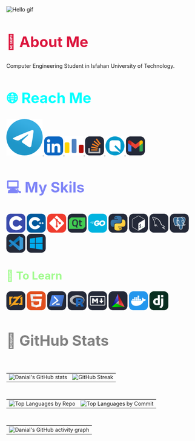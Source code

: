 <div align="left">
  <img src="https://readme-typing-svg.demolab.com??font=Jetbrains+mono&size=40&duration=2000&pause=1000&multiline=false&color=75FA61&background=65000000&left=true&vleft=true&random=false&width=1000&lines=Hi+%F0%9F%91%8B...+I'm+Danial; This+is...; My+GitHub+%F0%9F%91%80" alt="Hello gif">
</div>

<div align="left">
  <h2 style="color:#DC143C ; font-size:4vw">🚀 <b>About Me</b></h2>
  <p>Computer Engineering Student in Isfahan University of Technology.</p>
</div>

<div align="left"><h2 class="section-heading" style="color:#00FFFF; font-size:4vw">🌐 Reach Me</h2><a href="https://t.me/danialmd81">
  <img src="icons/Telegram.svg" alt="Telegram">
</a>
<a href="https://www.linkedin.com/in/danial-mobini-dehkordy/">
  <img width="50" src="icons/LinkedIN.svg" alt="Linkedin">
</a>
<a href="https://codeforces.com/profile/DanialMD81">
  <img width="50" src="icons/Codeforces.colored.svg" alt="Code Forces">
</a>
<a href="https://stackoverflow.com/users/23159993/danial-mobini">
  <img width="50" src="icons/StackOverflow-Dark.svg" alt="Stack Overflow">
</a>
<a href="https://quera.org/profile/Danialmd81">
  <img width="50" src="icons/quera.svg"alt="quer">
</a>
<a href="mailto:danialmobinidh81@gmail.com">
  <img width="50" src="icons/Gmail-Dark.svg" alt="Gmail">
</a></div>

<div align="left"><h2 style="color:#7E84F7; font-size:4vw">💻 My Skils </h2><img width="50" src="icons/C.svg"alt="c">
  <img width="50" src="icons/CPP.svg" alt= "cpp">
  <img width="50" src="icons/Git.svg" alt="git">
  <img width="50" src="icons/QT-Dark.svg"alt="qt">
  <img width="50" src="icons/GoLang.svg"alt="go">
  <img width="50" src="icons/Python-Dark.svg"alt="py">
  <img width="50" src="icons/Bash-Dark.svg"alt="basg">
  <img width="50" src="icons/MySQL-Dark.svg"alt="mysql">
  <img width="50" src="icons/PostgreSQL-Dark.svg"alt="psql">
  <img width="50" src="icons/VSCode-Dark.svg"alt="vscode">
  <img width="50" src="icons/Windows-Dark.svg"alt="win"></div>

<div align="left"><h2 style="color:#A1FB8E; font-size:3vw">🚨 To Learn
</h2><img width="50" src="icons/Zig-Dark.svg"alt="zig">
<img width="50" src="icons/HTML.svg"alt="html>
<img width="50" src="icons/Perl.svg"alt="perl">
<img width="50" src="icons/Powershell-Dark.svg"alt="pwsh">
<img width="50" src="icons/R-Dark.svg"alt="r">
<img width="50" src="icons/Markdown-Dark.svg"alt="m">
<img width="50" src="icons/CMake-Dark.svg"alt="cmake">
<img width="50" src="icons/Docker.svg"alt="doc">
<img width="50" src="icons/Django.svg"alt="dja"></div>
<div align="left">
  <h2 class="section-heading" style="color:#808080; font-size:4vw">📏 GitHub Stats</h2>
  <br>
  <table align="center" width="100%" height="100%">
    <tbody>
      <tr>
        <td align="right">
          <a>
            <img src="https://github-readme-stats-danials-projects-5c4a87b8.vercel.app//api?username=danialmd81&show_icons=true&theme=radical&hide_border=true" alt="Danial's GitHub stats">
          </a>
        </td>
        <td align="left">
          <a>
            <img src="https://github-readme-streak-stats-danials-projects-5c4a87b8.vercel.app/?user=danialmd81&theme=radical&hide_border=true" alt="GitHub Streak">
          </a>
        </td>
      </tr>
    </tbody>
  </table>
  <br>
  <div align="center">
    <table width="100%" height="100%" >
      <tbody>
        <tr>
          <td align="right">
            <a>
              <img src="http://github-profile-summary-cards-q6g9-danials-projects-5c4a87b8.vercel.app/api/cards/repos-per-language?username=danialmd81&theme=radical" alt="Top Languages by Repo">
            </a>
          </td>
          <td align="left">
            <a>
              <img src="http://github-profile-summary-cards-q6g9-danials-projects-5c4a87b8.vercel.app/api/cards/most-commit-language?username=danialmd81&theme=radical" alt="Top Languages by Commit">
            </a>
          </td>
        </tr>
      </tbody>
    </table>
  </div>
  <br>
  <table align="left">
    <tbody>
      <tr>
        <td>
          <a>
            <img src="https://github-readme-activity-graph-danials-projects-5c4a87b8.vercel.app/graph?username=danialmd81&theme=redical&hide_border=true" alt="Danial's GitHub activity graph">
          </a>
        </td>
      </tr>
    </tbody>
  </table>
</div>
